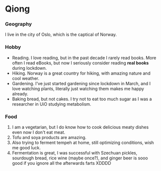 # Qiong 

### Geography

I live in the city of Oslo, which is the captical of Norway.

### Hobby

- Reading. I love reading, but in the past decade I rarely read books. More often I read eBooks, but now I seriously consider reading **real books** during lockdown.
- Hiking. Norway is a great country for hiking, with amazing nature and cool weather.
- Gardening. I've just started gardening since lockdown in March, and I love watching plants, literally just watching them makes me happy already.
- Baking bread, but not cakes. I try not to eat too much sugar as I was a researcher in UiO studying metabolism.

### Food

1. I am a vegetarian, but I do know how to cook delicious meaty dishes even now I don't eat meat. 
2. Tofu and soya products are amazing.
3. Also trying to ferment tempeh at home, still optimizing conditions, wish me good luck.
4. Fermentation is great, I was successful with Szechuan pickles, sourdough bread, rice wine (maybe once?), and ginger beer is sooo good if you ignore all the afterwards farts XDDDD 



